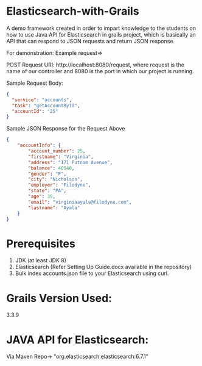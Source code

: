 # Elasticsearch-with-Grails

A demo framework created in order to impart knowledge to the students on how to use Java API for Elasticsearch in grails project, which is basically an API that can respond to JSON requests and return JSON response.

For demonstration: Example request=>

POST Request URI: http://localhost:8080/request, where request is the name of our controller and 8080 is the port in which our project is running.

Sample Request Body:

```json
{
  "service": "accounts",
  "task": "getAccountById",
  "accountId": "25"
}
```

Sample JSON Response for the Request Above

```json
{
    "accountInfo": {
        "account_number": 25,
        "firstname": "Virginia",
        "address": "171 Putnam Avenue",
        "balance": 40540,
        "gender": "F",
        "city": "Nicholson",
        "employer": "Filodyne",
        "state": "PA",
        "age": 39,
        "email": "virginiaayala@filodyne.com",
        "lastname": "Ayala"
    }
}
```

# Prerequisites
1. JDK (at least JDK 8)
2. Elasticsearch (Refer Setting Up Guide.docx available in the repository)
3. Bulk index accounts.json file to your Elasticsearch using curl.

# Grails Version Used: 
3.3.9

# JAVA API for Elasticsearch: 
Via Maven Repo-> "org.elasticsearch:elasticsearch:6.7.1"
